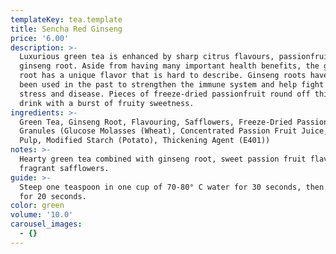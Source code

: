 ```yaml
---
templateKey: tea.template
title: Sencha Red Ginseng
price: '6.00'
description: >-
  Luxurious green tea is enhanced by sharp citrus flavours, passionfruit and
  ginseng root. Aside from having many important health benefits, the ginseng
  root has a unique flavor that is hard to describe. Ginseng roots have also
  been used in the past to strengthen the immune system and help fight off
  stress and disease. Pieces of freeze-dried passionfruit round off this healthy
  drink with a burst of fruity sweetness.
ingredients: >-
  Green Tea, Ginseng Root, Flavouring, Safflowers, Freeze-Dried Passion Fruit
  Granules (Glucose Molasses (Wheat), Concentrated Passion Fruit Juice, Apricot
  Pulp, Modified Starch (Potato), Thickening Agent (E401))
notes: >-
  Hearty green tea combined with ginseng root, sweet passion fruit flavour and
  fragrant safflowers.
guide: >-
  Steep one teaspoon in one cup of 70-80° C water for 30 seconds, then reinfuse
  for 20 seconds.
color: green
volume: '10.0'
carousel_images:
  - {}
---
```


